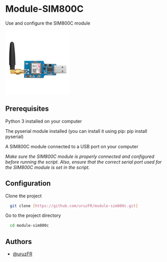 
# Module-SIM800C

Use and configure the SIM800C module


![logo](/Images/module.png )

## Prerequisites

Python 3 installed on your computer

The pyserial module installed (you can install it using pip: pip install pyserial)

A SIM800C module connected to a USB port on your computer

*Make sure the SIM800C module is properly connected and configured before running the script. Also, ensure that the correct serial port used for the SIM800C module is set in the script.*

## Configuration

Clone the project

```bash
  git clone [https://github.com/uruzFR/module-sim800c.git]
```

Go to the project directory

```bash
  cd module-sim800c
```

## Authors

- [@uruzFR](https://github.com/uruzFR)
